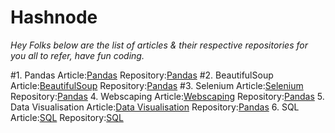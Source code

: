 # Hashnode
*Hey Folks below are the list of articles & their respective repositories for you all to refer, have fun coding.*

#1. Pandas
Article:[Pandas](https://bhagesh.tech/)
Repository:[Pandas](/)
#2. BeautifulSoup
Article:[BeautifulSoup](https://bhagesh.tech/)
Repository:[Pandas](/)
#3. Selenium
Article:[Selenium](https://bhagesh.tech/)
Repository:[Pandas](/)
4. Webscaping
Article:[Webscaping](https://bhagesh.tech/)
Repository:[Pandas](/)
5. Data Visualisation
Article:[Data Visualisation](https://bhagesh.tech/)
Repository:[Pandas](/)
6. SQL
Article:[SQL](https://bhagesh.tech/)
Repository:[SQL](/)
